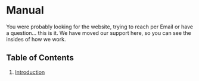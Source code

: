 # Manual
You were probably looking for the website, trying to reach per Email or have a question... this is it. We have moved our support here, so you can see the insides of how we work.

## Table of Contents

1. [Introduction](/Intro)
